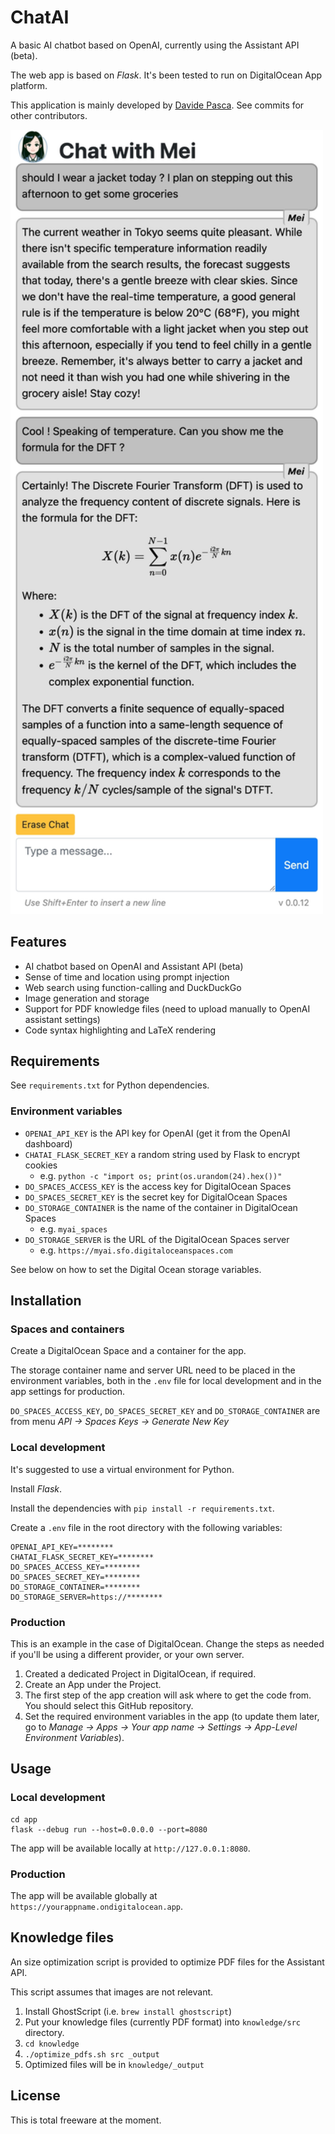 # ChatAI

A basic AI chatbot based on OpenAI, currently using the Assistant API (beta).

The web app is based on _Flask_. It's been tested to run on DigitalOcean App platform.

This application is mainly developed by [Davide Pasca](https://github.com/dpasca).
See commits for other contributors.

<img src="docs/chatai_sshot_01.webp" width="500">

## Features

- AI chatbot based on OpenAI and Assistant API (beta)
- Sense of time and location using prompt injection
- Web search using function-calling and DuckDuckGo
- Image generation and storage
- Support for PDF knowledge files (need to upload manually to OpenAI assistant settings)
- Code syntax highlighting and LaTeX rendering

## Requirements

See `requirements.txt` for Python dependencies.

### Environment variables

- `OPENAI_API_KEY` is the API key for OpenAI (get it from the OpenAI dashboard)
- `CHATAI_FLASK_SECRET_KEY` a random string used by Flask to encrypt cookies
  - e.g. `python -c "import os; print(os.urandom(24).hex())"`
- `DO_SPACES_ACCESS_KEY` is the access key for DigitalOcean Spaces
- `DO_SPACES_SECRET_KEY` is the secret key for DigitalOcean Spaces
- `DO_STORAGE_CONTAINER` is the name of the container in DigitalOcean Spaces
  - e.g. `myai_spaces`
- `DO_STORAGE_SERVER` is the URL of the DigitalOcean Spaces server
  - e.g. `https://myai.sfo.digitaloceanspaces.com`

See below on how to set the Digital Ocean storage variables.

## Installation 

### Spaces and containers

Create a DigitalOcean Space and a container for the app.

The storage container name and server URL need to be placed in the environment variables,
both in the `.env` file for local development and in the app settings for production.

`DO_SPACES_ACCESS_KEY`, `DO_SPACES_SECRET_KEY` and `DO_STORAGE_CONTAINER` are from
menu *API -> Spaces Keys -> Generate New Key*

### Local development

It's suggested to use a virtual environment for Python.

Install _Flask_.

Install the dependencies with `pip install -r requirements.txt`.

Create a `.env` file in the root directory with the following variables:

```
OPENAI_API_KEY=********
CHATAI_FLASK_SECRET_KEY=********
DO_SPACES_ACCESS_KEY=********
DO_SPACES_SECRET_KEY=********
DO_STORAGE_CONTAINER=********
DO_STORAGE_SERVER=https://********
```

### Production

This is an example in the case of DigitalOcean. Change the steps as needed if you'll be using a different provider, or your own server.

1. Created a dedicated Project in DigitalOcean, if required.
2. Create an App under the Project.
3. The first step of the app creation will ask where to get the code from. You should select this GitHub repository.
4. Set the required environment variables in the app (to update them later, go to *Manage -> Apps -> Your app name -> Settings -> App-Level Environment Variables*).

## Usage 

### Local development

```
cd app
flask --debug run --host=0.0.0.0 --port=8080
```

The app will be available locally at `http://127.0.0.1:8080`.

### Production

The app will be available globally at `https://yourappname.ondigitalocean.app`.

## Knowledge files

An size optimization script is provided to optimize PDF files for the Assistant API.

This script assumes that images are not relevant.

1. Install GhostScript (i.e. `brew install ghostscript`)
2. Put your knowledge files (currently PDF format) into `knowledge/src` directory.
3. `cd knowledge`
4. `./optimize_pdfs.sh src _output`
4. Optimized files will be in `knowledge/_output`

## License

This is total freeware at the moment.
